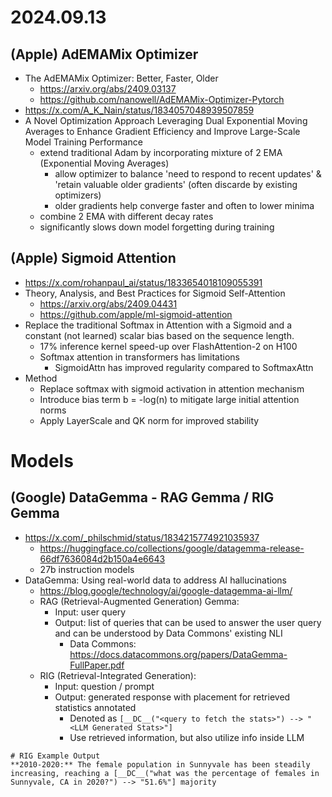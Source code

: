 # 2024.09.13
## (Apple) AdEMAMix Optimizer
* The AdEMAMix Optimizer: Better, Faster, Older
    * https://arxiv.org/abs/2409.03137
    * https://github.com/nanowell/AdEMAMix-Optimizer-Pytorch
* https://x.com/A_K_Nain/status/1834057048939507859
* A Novel Optimization Approach Leveraging Dual Exponential Moving Averages to Enhance Gradient Efficiency and Improve Large-Scale Model Training Performance
    * extend traditional Adam by incorporating mixture of 2 EMA (Exponential Moving Averages)
        * allow optimizer to balance 'need to respond to recent updates' & 'retain valuable older gradients' (often discarde by existing optimizers)
        * older gradients help converge faster and often to lower minima
    * combine 2 EMA with different decay rates
    * significantly slows down model forgetting during training

## (Apple) Sigmoid Attention
* https://x.com/rohanpaul_ai/status/1833654018109055391
* Theory, Analysis, and Best Practices for Sigmoid Self-Attention
    * https://arxiv.org/abs/2409.04431
    * https://github.com/apple/ml-sigmoid-attention
* Replace the traditional Softmax in Attention with a Sigmoid and a constant (not learned) scalar bias based on the sequence length.
    * 17% inference kernel speed-up over FlashAttention-2 on H100
    * Softmax attention in transformers has limitations
        * SigmoidAttn has improved regularity compared to SoftmaxAttn
* Method
    * Replace softmax with sigmoid activation in attention mechanism
    * Introduce bias term b = -log(n) to mitigate large initial attention norms
    * Apply LayerScale and QK norm for improved stability


# Models
## (Google) DataGemma - RAG Gemma / RIG Gemma
* https://x.com/_philschmid/status/1834215774921035937
    * https://huggingface.co/collections/google/datagemma-release-66df7636084d2b150a4e6643
    * 27b instruction models
* DataGemma: Using real-world data to address AI hallucinations
    * https://blog.google/technology/ai/google-datagemma-ai-llm/
    * RAG (Retrieval-Augmented Generation) Gemma:
        * Input: user query
        * Output: list of queries that can be used to answer the user query and can be understood by Data Commons' existing NLI
            * Data Commons: https://docs.datacommons.org/papers/DataGemma-FullPaper.pdf
    * RIG (Retrieval-Integrated Generation):
        * Input: question / prompt
        * Output: generated response with placement for retrieved statistics annotated
            * Denoted as `[__DC__("<query to fetch the stats>") --> "<LLM Generated Stats>"]`
            * Use retrieved information, but also utilize info inside LLM 
```
# RIG Example Output
**2010-2020:** The female population in Sunnyvale has been steadily increasing, reaching a [__DC__("what was the percentage of females in Sunnyvale, CA in 2020?") --> "51.6%"] majority 
```
